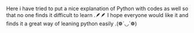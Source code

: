 Here i have tried to put a nice explanation of Python with codes as well so that no one finds it difficult to learn .🪶🪶
I hope everyone would like it and finds it a great way of leaning python easily .(❁´◡`❁)
